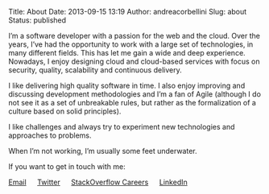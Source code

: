Title: About
Date: 2013-09-15 13:19
Author: andreacorbellini
Slug: about
Status: published

I’m a software developer with a passion for the web and the cloud. Over
the years, I’ve had the opportunity to work with a large set of
technologies, in many different fields. This has let me gain a wide and
deep experience. Nowadays, I enjoy designing cloud and cloud-based
services with focus on security, quality, scalability and continuous
delivery.

I like delivering high quality software in time. I also enjoy improving
and discussing development methodologies and I’m a fan of Agile
(although I do not see it as a set of unbreakable rules, but rather as
the formalization of a culture based on solid principles).

I like challenges and always try to experiment new technologies and
approaches to problems.

When I’m not working, I’m usually some feet underwater.

If you want to get in touch with me:

<span class="fa fa-envelope-o"></span> [Email](mailto:corbellini.andrea@gmail.com) &emsp;
<span class="fa fa-twitter"></span> [Twitter](https://twitter.com/andreacorbe) &emsp;
<span class="fa fa-stack-overflow"></span> [StackOverflow Careers](https://careers.stackoverflow.com/andreacorbellini) &emsp;
<span class="fa fa-linkedin-square"></span> [LinkedIn](https://linkedin.com/in/andreacorbellini)
